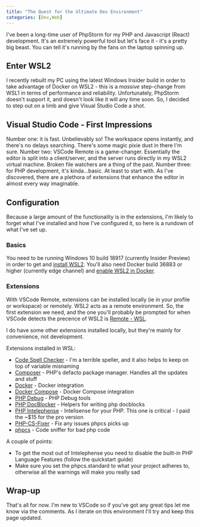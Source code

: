 ```yaml
---
title: "The Quest for the Ultimate Dev Environment"
categories: [Dev,Web]
---
```


I've been a long-time user of PhpStorm for my PHP and Javascript (React) development. It's an extremely powerful tool but let's face it - it's a pretty big beast. You can tell it's running by the fans on the laptop spinning up.

## Enter WSL2 ##

I recently rebuilt my PC using the latest Windows Insider build in order to take advantage of Docker on WSL2 - this is a _massive_ step-change from WSL1 in terms of performance and reliability. Unfortunately, PhpStorm doesn't support it, and doesn't look like it will any time soon. So, I decided to step out on a limb and give Visual Studio Code a shot.

## Visual Studio Code - First Impressions ##

Number one: it is fast. Unbelievably so! The workspace opens instantly, and there's no delays searching. There's some magic pixie dust in there I'm sure.
Number two: VSCode Remote is a game-changer. Essentially the editor is split into a client/server, and the server runs directly in my WSL2 virtual machine. Broken file watchers are a thing of the past.
Number three: for PHP development, it's kinda...basic. At least to start with. As I've discovered, there are a plethora of extensions that enhance the editor in almost every way imaginable.

## Configuration ##

Because a large amount of the functionality is in the extensions, I'm likely to forget what I've installed and how I've configured it, so here is a rundown of what I've set up.

### Basics ### 

You need to be running Windows 10 build 18917 (currently Insider Preview) in order to get and [install WSL2](https://docs.microsoft.com/en-us/windows/wsl/wsl2-instal). You'll also need Docker build 36883 or higher (currently edge channel) and [enable WSL2 in Docker](https://docs.docker.com/docker-for-windows/wsl-tech-preview).

### Extensions ###

With VSCode Remote, extensions can be installed locally (ie in your profile or workspace) or remotely. WSL2 acts as a remote environment. So, the first extension we need, and the one you'll probably be prompted for when VSCode detects the precence of WSL2 is  [Remote - WSL](https://marketplace.visualstudio.com/items?itemName=ms-vscode-remote.remote-wsl). 

I do have some other extensions installed locally, but they're mainly for convenience, not development.

Extensions installed in WSL:

 * [Code Spell Checker](https://marketplace.visualstudio.com/items?itemName=streetsidesoftware.code-spell-checker) - I'm a terrible speller, and it also helps to keep on top of variable misnaming
 * [Composer](https://marketplace.visualstudio.com/items?itemName=ikappas.composer) - PHP's defacto package manager. Handles all the updates and stuff
 * [Docker](https://marketplace.visualstudio.com/items?itemName=ms-azuretools.vscode-docker) - Docker integration
 * [Docker Compose](https://marketplace.visualstudio.com/items?itemName=p1c2u.docker-compose) - Docker Compose integration
 * [PHP Debug](https://marketplace.visualstudio.com/items?itemName=felixfbecker.php-debug) - PHP Debug tools
 * [PHP DocBlocker](https://marketplace.visualstudio.com/items?itemName=neilbrayfield.php-docblocker) - Helpers for writing php docblocks
 * [PHP Intelephense](https://marketplace.visualstudio.com/items?itemName=bmewburn.vscode-intelephense-client) - Intelisense for your PHP. This one is critical - I paid the ~$15 for the pro version
 * [PHP-CS-Fixer](https://marketplace.visualstudio.com/items?itemName=higoka.php-cs-fixer) - Fix any issues phpcs picks up
 * [phpcs](https://marketplace.visualstudio.com/items?itemName=ikappas.phpcs) - Code sniffer for bad php code

 A couple of points:

  * To get the most out of Intelephense you need to disable the built-in PHP Language Features (follow the quickstart guide)
  * Make sure you set the phpcs.standard to what your project adheres to, otherwise all the warnings will make you really sad

  ## Wrap-up ##

  That's all for now. I'm new to VSCode so if you've got any great tips let me know via the comments. As I iterate on this environment I'll try and keep this page updated.